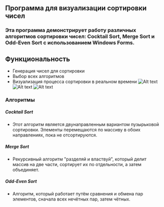 ## Программа для визуализации сортировки чисел

### Эта программа демонстрирует работу различных алгоритмов сортировки чисел: Cocktail Sort, Merge Sort и Odd-Even Sort с использованием Windows Forms.

## Функциональность
- Генерация чисел для сортировки 
- Выбор всех алгоритмов
- Визуализация процесса сортировки в реальном времени
![Alt text](img/main_page)
![Alt text](img/second_page)
![Alt text](img/third_page)
### Алгоритмы
##### Cocktail Sort
- Этот алгоритм является двунаправленным вариантом пузырьковой сортировки. Элементы перемещаются по массиву в обоих направлениях, пока не отсортируются.

##### Merge Sort
- Рекурсивный алгоритм "разделяй и властвуй", который делит массив на две части, сортирует их по отдельности, а затем объединяет.

##### Odd-Even Sort
- Алгоритм, который работает путём сравнения и обмена пар элементов, сначала всех нечётных пар, затем чётных. 
